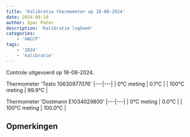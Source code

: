 ```yaml
---
title: 'Kalibratie thermometer op 18-08-2024'
date: 2024-08-18
author: Spar Pater
description: 'Kalibratie logboek'
categories:
    - 'HACCP'
tags:
    - '2024'
    - 'kalibratie'
---
```

Controle uitgevoerd op 18-08-2024.

Thermometer 'Testo 10630977076'
|---|---|
| 0°C meting | 0.1°C |
| 100°C meting | 99.9°C |

Thermometer 'Dostmann E1034029800'
|---|---|
| 0°C meting | 0.0°C |
| 100°C meting | 100.0°C |

## Opmerkingen



